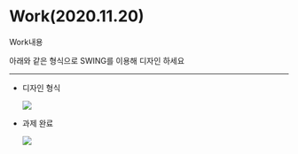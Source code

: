 Work(2020.11.20)
===
Work내용

아래와 같은 형식으로 SWING를 이용해 디자인 하세요

---

* 디자인 형식

    <img src =https://user-images.githubusercontent.com/74294325/99777736-19810600-2b56-11eb-8808-376f0e5f571b.png>

* 과제 완료

    <img src = https://user-images.githubusercontent.com/74294325/99777787-27368b80-2b56-11eb-977f-c365840177a6.png>